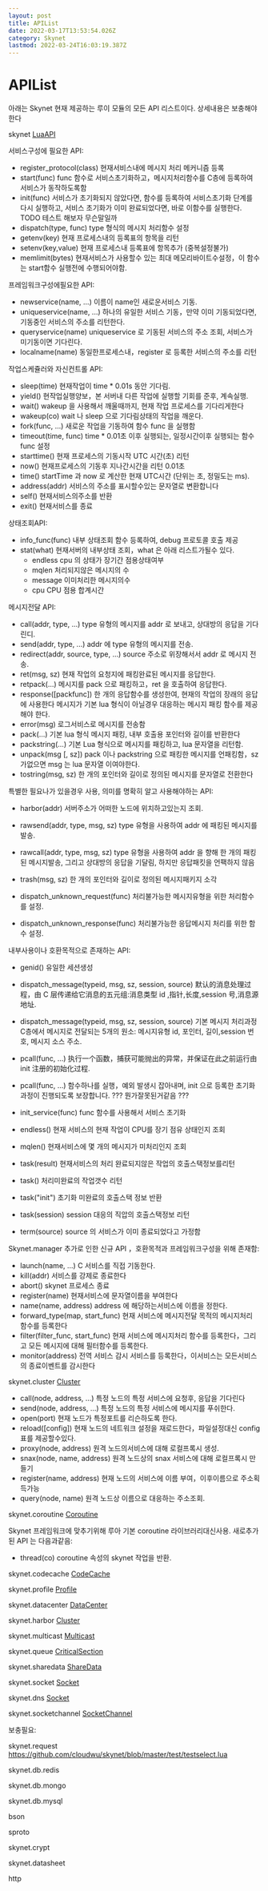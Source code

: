 ```yaml
---
layout: post
title: APIList
date: 2022-03-17T13:53:54.026Z
category: Skynet
lastmod: 2022-03-24T16:03:19.387Z
---
```

# APIList

아래는 Skynet 현재 제공하는 루이 모듈의 모든 API 리스트이다.  상세내용은 보충해야 한다

skynet [LuaAPI](2022-03-17-LuaAPI.markdown)

서비스구성에 필요한 API:

* register_protocol(class) 현재서비스내에 메시지 처리 메커니즘 등록
* start(func) func 함수로 서비스초기화하고，메시지처리함수를 C층에 등록하여 서비스가 동작하도록함
* init(func) 서비스가 초기화되지 않았다면, 함수를 등록하여 서비스초기화 단계를 다시 실행하고, 서비스 초기화가 이미 완료되었다면, 바로 이함수를 실행한다. TODO 테스트 해보자 무슨말일까 
* dispatch(type, func) type 형식의 메시지 처리함수 설정
* getenv(key) 현재 프로세스내의 등록표의 항목을 리턴
* setenv(key,value) 현재 프로세스내 등록표에 항목추가 (중복설정불가)
* memlimit(bytes) 현재서비스가 사용할수 있는 최대 메모리바이트수설정，이 함수는 start함수 실행전에 수행되어야함.

프레임워크구성에필요한 API:

* newservice(name, ...) 이름이 name인 새로운서비스 기동.
* uniqueservice(name, ...) 하나의 유일한 서비스 기동，만약 이미 기동되었다면, 기동중인 서비스의 주소를 리턴한다.
* queryservice(name) uniqueservice 로 기동된 서비스의 주소 조회, 서비스가 미기동이면 기다린다.
* localname(name) 동일한프로세스내，register 로 등록한 서비스의 주소를 리턴

작업스케쥴러와 자신컨트롤 API:

* sleep(time) 현재작업이 time * 0.01s 동안 기다림.
* yield() 현작업실행양보，본 서버내 다른 작업에 실행할 기회를 준후, 계속실행.
* wait() wakeup 을 사용해서 깨울때까지, 현재 작업 프로세스를 기다리게한다
* wakeup(co) wait 나 sleep 으로 기다림상태의 작업을 깨운다.
* fork(func, ...) 새로운 작업을 기동하여 함수 func 을 실행함
* timeout(time, func) time * 0.01초 이후 실행되는, 일정시간이후 실행되는 함수 func 설정
* starttime() 현재 프로세스의 기동시작 UTC 시간(초) 리턴
* now() 현재프로세스의 기동후 지나간시간을 리턴 0.01초
* time() startTime 과 now 로 계산한 현재 UTC시간 (단위는 초, 정밀도는 ms).
* address(addr) 서비스의 주소를 표시할수있는 문자열로 변환합니다
* self() 현재서비스의주소를 반환
* exit() 현재서비스를 종료

상태조회API:

* info_func(func) 내부 상태조회 함수 등록하여, debug 프로토콜 호출 제공
* stat(what) 현재서버의 내부상태 조회，what 은 아래 리스트가될수 있다.
    + endless cpu 의 상태가 장기간 점용상태여부
    + mqlen 처리되지않은 메시지의 수
    + message 이미처리한 메시지의수
    + cpu CPU 점용 합계시간

메시지전달 API:  

* call(addr, type, ...)  type 유형의 메시지를 addr 로 보내고, 상대방의 응답을 기다린디.
* send(addr, type, ...) addr 에 type 유형의 메시지를 전송.
* redirect(addr, source, type, ...) source 주소로 위장해서서 addr 로 메시지 전송.
* ret(msg, sz) 현재 작업의 요청지에 패킹완료된 메시지를 응답한다.
* retpack(...) 메시지를 pack 으로 패킹하고，ret 을 호출하여 응답한다.
* response([packfunc]) 한 개의 응답함수를 생성한여, 현재의 작업의 장래의 응답에 사용한다 메시지가 기본 lua 형식이 아닐경우 대응하는 메시지 패킹 함수를 제공해야 한다.
* error(msg) 로그서비스로 메시지를 전송함
* pack(...) 기본 lua 형식 메시지 패킹, 내부 호출용 포인터와 길이를 반환한다
* packstring(...) 기본 Lua 형식으로 메시지를 패킹하고, lua 문자열을 리턴함.
* unpack(msg [, sz]) pack 이나 packstring 으로 패킹한 메시지를 언패킹함，sz가없으면 msg 는 lua 문자열 이여야한다.
* tostring(msg, sz) 한 개의 포인터와 길이로 정의된 메시지를 문자열로 전환한다 

특별한 필요나가 있을경우 사용, 의미를 명확히 알고 사용해야하는 API:  
* harbor(addr) 서버주소가 어떠한 노드에 위치하고있는지 조회.
* rawsend(addr, type, msg, sz) type 유형을 사용하여 addr 에 패킹된 메시지를 발송.
* rawcall(addr, type, msg, sz) type 유형을 사용하여 addr 을 향해 한 개의 패킹된 메시지발송, 그리고 상대방의 응답을 기달림, 하지만 응답패킷을 언팩하지 않음

* trash(msg, sz) 한 개의 포인터와 길이로 정의된 메시지패키지 소각
* dispatch_unknown_request(func) 처리불가능한 메시지유형을 위한 처리함수를 설정.
* dispatch_unknown_response(func) 처리불가능한 응답메시지 처리를 위한 함수 설정.

내부사용이나 호환목적으로 존재하는 API:  

* genid() 유일한 세션생성
* dispatch_message(typeid, msg, sz, session, source) 默认的消息处理过程，由 C 层传递给它消息的五元组:消息类型 id ,指针,长度,session 号,消息源地址.
* dispatch_message(typeid, msg, sz, session, source) 기본 메시지 처리과정 C층에서 메시지로 전달되는 5개의 원소: 메시지유형 id, 포인터, 길이,session 번호, 메시지 소스 주소.

* pcall(func, ...) 执行一个函数，捕获可能抛出的异常，并保证在此之前运行由 init 注册的初始化过程.
* pcall(func, ...) 함수하나를 실행，예외 발생시 잡아내며, init 으로 등록한 초기화 과정이 진행되도록 보장합니다. ??? 뭔가잘못된거같음 ???
* init_service(func) func 함수를 사용해서 서비스 초기화
* endless() 현재 서비스의 현재 작업이 CPU를 장기 점유 상태인지 조회
* mqlen() 현재서비스에 몇 개의 메시지가 미처리인지 조회
* task(result) 현재서비스의 처리 완료되지않은 작업의 호출스택정보를리턴
* task() 처리미완료의 작업갯수 리턴
* task("init") 초기화 미완료의 호출스택 정보 반환
* task(session) session 대응의 직압의 호출스택정보 리턴
* term(source) source 의 서비스가 이미 종료되었다고 가정함


Skynet.manager 추가로 인한 신규 API ，호환목적과 프레임워크구성을 위해 존재함:  
* launch(name, ...) C 서비스를 직접 기동한다.
* kill(addr) 서비스를 강제로 종료한다
* abort() skynet 프로세스 종료
* register(name) 현재서비스에 문자열이름을 부여한다
* name(name, address) address 에 해당하는서비스에 이름을 정한다.
* forward_type(map, start_func) 현재 서비스에 메시지전달 목적의 메시지처리 함수를 등록한다
* filter(filter_func, start_func) 현재 서비스에 메시지처리 함수를 등록한다，그리고 모든 메시지에 대해 필터함수를 등록한다.
* monitor(address) 전역 서비스 감시 서비스를 등록한다，이서비스는 모든서비스의 종료이벤트를 감시한다


skynet.cluster [Cluster](2022-03-17-Cluster.md)


* call(node, address, ...) 특정 노드의 특정 서비스에 요청후, 응답을 기다린다
* send(node, address, ...) 특정 노드의 특정 서비스에 메시지를 푸쉬한다.
* open(port) 현재 노드가 특정포트를 리슨하도록 한다.
* reload([config]) 현재 노드의 네트워크 설정을 재로드한다，파일설정대신 config 표를 제공할수있다.
* proxy(node, address) 원격 노드의서비스에 대해 로컬프록시 생성.
* snax(node, name, address) 원격 노드상의 snax 서비스에 대해 로컬프록시 만들기
* register(name, address) 현재 노드의 서비스에 이름 부여，이후이름으로 주소획득가능
* query(node, name) 원격 노드상 이름으로 대응하는 주소조회.


skynet.coroutine [Coroutine](2022-03-17-Coroutine.md)

Skynet 프레임워크에 맞추기위해 루아 기본 coroutine 라이브러리대신사용. 새로추가된 API 는 다음과같음:

* thread(co) coroutine 속성의 skynet 작업을 반환. 

skynet.codecache [CodeCache](2022-03-17-CodeCache.md)

skynet.profile [Profile](2022-03-17-Profile.md)

skynet.datacenter [DataCenter](2022-03-17-DataCenter.md)

skynet.harbor [Cluster](2022-03-17-Cluster.md)

skynet.multicast [Multicast](2022-03-17-Multicast.md)

skynet.queue [CriticalSection](2022-03-17-CriticalSection.md)

skynet.sharedata [ShareData](2022-03-17-ShareData.md)

skynet.socket [Socket](2022-03-17-Socket.md)

skynet.dns [Socket](2022-03-17-Socket.md)

skynet.socketchannel [SocketChannel](2022-03-17-SocketChannel.md)

보충필요:

skynet.request https://github.com/cloudwu/skynet/blob/master/test/testselect.lua

skynet.db.redis

skynet.db.mongo

skynet.db.mysql

bson

sproto

skynet.crypt

skynet.datasheet

http